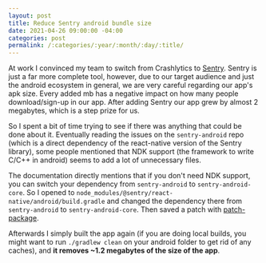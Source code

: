 ```yaml
---
layout: post
title: Reduce Sentry android bundle size
date: 2021-04-26 09:00:00 -04:00
categories: post
permalink: /:categories/:year/:month/:day/:title/
---
```


At work I convinced my team to switch from Crashlytics to [Sentry](sentry.io). Sentry is just a far more complete tool, however, due to our target audience and just the android ecosystem in general, we are very careful regarding our app's apk size. Every added mb has a negative impact on how many people download/sign-up in our app. After adding Sentry our app grew by almost 2 megabytes, which is a step prize for us.

So I spent a bit of time trying to see if there was anything that could be done about it. Eventually reading the issues on the `sentry-android` repo (which is a direct dependency of the react-native version of the Sentry library), some people mentioned that NDK support (the framework to write C/C++ in android) seems to add a lot of unnecessary files.

The documentation directly mentions that if you don't need NDK support, you can switch your dependency from `sentry-android` to `sentry-android-core`. So I opened to `node_modules/@sentry/react-native/android/build.gradle` and changed the dependency there from `sentry-android` to `sentry-android-core`. Then saved a patch with [patch-package](https://github.com/ds300/patch-package).

Afterwards I simply built the app again (if you are doing local builds, you might want to run `./gradlew clean` on your android folder to get rid of any caches), and **it removes ~1.2 megabytes of the size of the app**.

